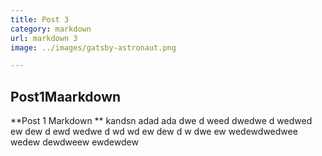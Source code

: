 ```yaml
--- 
title: Post 3
category: markdown
url: markdown 3
image: ../images/gatsby-astronaut.png

---
```

## Post1Maarkdown 

**Post 1 Markdown ** kandsn adad ada dwe d weed dwedwe d wedwed ew dew d ewd wedwe d wd wd ew dew d w dwe  ew wedewdwedwee wedew dewdweew ewdewdew